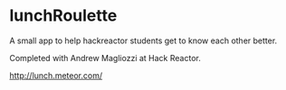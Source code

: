 lunchRoulette
=============

A small app to help hackreactor students get to know each other better.

Completed with Andrew Magliozzi at Hack Reactor.

http://lunch.meteor.com/
